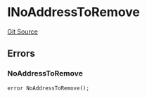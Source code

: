 # INoAddressToRemove
[Git Source](https://github.com/thrackle-io/tron/blob/eb8a3e1cf83581100fd90ef911919e537c2c55cb/src/common/IErrors.sol)


## Errors
### NoAddressToRemove

```solidity
error NoAddressToRemove();
```

